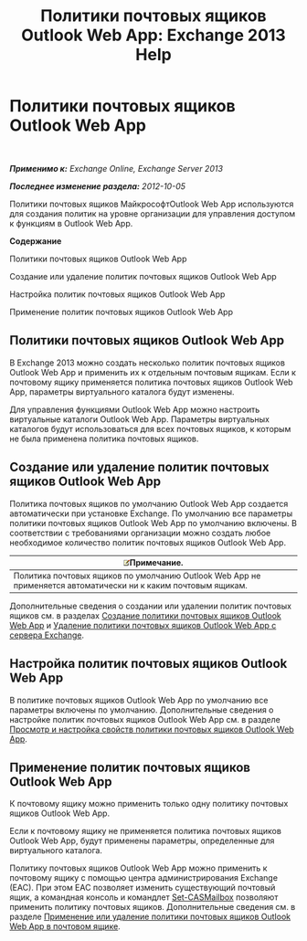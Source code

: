 ﻿---
title: 'Политики почтовых ящиков Outlook Web App: Exchange 2013 Help'
TOCTitle: Политики почтовых ящиков Outlook Web App
ms:assetid: 213b8b7a-1c29-49ee-8c98-d0364ddf4f9d
ms:mtpsurl: https://technet.microsoft.com/ru-ru/library/Dd335142(v=EXCHG.150)
ms:contentKeyID: 50487661
ms.date: 04/30/2018
mtps_version: v=EXCHG.150
ms.translationtype: HT
---

# Политики почтовых ящиков Outlook Web App

 

_**Применимо к:** Exchange Online, Exchange Server 2013_

_**Последнее изменение раздела:** 2012-10-05_

Политики почтовых ящиков МайкрософтOutlook Web App используются для создания политик на уровне организации для управления доступом к функциям в Outlook Web App.

**Содержание**

Политики почтовых ящиков Outlook Web App

Создание или удаление политик почтовых ящиков Outlook Web App

Настройка политик почтовых ящиков Outlook Web App

Применение политик почтовых ящиков Outlook Web App

## Политики почтовых ящиков Outlook Web App

В Exchange 2013 можно создать несколько политик почтовых ящиков Outlook Web App и применить их к отдельным почтовым ящикам. Если к почтовому ящику применяется политика почтовых ящиков Outlook Web App, параметры виртуального каталога будут изменены.

Для управления функциями Outlook Web App можно настроить виртуальные каталоги Outlook Web App. Параметры виртуальных каталогов будут использоваться для всех почтовых ящиков, к которым не была применена политика почтовых ящиков.

## Создание или удаление политик почтовых ящиков Outlook Web App

Политика почтовых ящиков по умолчанию Outlook Web App создается автоматически при установке Exchange. По умолчанию все параметры политики почтовых ящиков Outlook Web App по умолчанию включены. В соответствии с требованиями организации можно создать любое необходимое количество политик почтовых ящиков Outlook Web App.

<table>
<thead>
<tr class="header">
<th><img src="images/JJ126620.note(EXCHG.150).gif" title="Примечание" alt="Примечание" />Примечание.</th>
</tr>
</thead>
<tbody>
<tr class="odd">
<td>Политика почтовых ящиков по умолчанию Outlook Web App не применяется автоматически ни к каким почтовым ящикам.</td>
</tr>
</tbody>
</table>


Дополнительные сведения о создании или удалении политик почтовых ящиков см. в разделах [Создание политики почтовых ящиков Outlook Web App](create-an-outlook-web-app-mailbox-policy-exchange-2013-help.md) и [Удаление политики почтовых ящиков Outlook Web App с сервера Exchange](remove-an-outlook-web-app-mailbox-policy-from-exchange-exchange-2013-help.md).

## Настройка политик почтовых ящиков Outlook Web App

В политике почтовых ящиков Outlook Web App по умолчанию все параметры включены по умолчанию. Дополнительные сведения о настройке политик почтовых ящиков Outlook Web App см. в разделе [Просмотр и настройка свойств политики почтовых ящиков Outlook Web App](view-or-configure-outlook-web-app-mailbox-policy-properties-exchange-2013-help.md).

## Применение политик почтовых ящиков Outlook Web App

К почтовому ящику можно применить только одну политику почтовых ящиков Outlook Web App.

Если к почтовому ящику не применяется политика почтовых ящиков Outlook Web App, будут применены параметры, определенные для виртуального каталога.

Политику почтовых ящиков Outlook Web App можно применить к почтовому ящику с помощью центра администрирования Exchange (EAC). При этом EAC позволяет изменить существующий почтовый ящик, а командная консоль и командлет [Set-CASMailbox](https://technet.microsoft.com/ru-ru/library/bb125264\(v=exchg.150\)) позволяют применить политику почтовых ящиков. Дополнительные сведения см. в разделе [Применение или удаление политики почтовых ящиков Outlook Web App в почтовом ящике](apply-or-remove-an-outlook-web-app-mailbox-policy-on-a-mailbox-exchange-2013-help.md).

